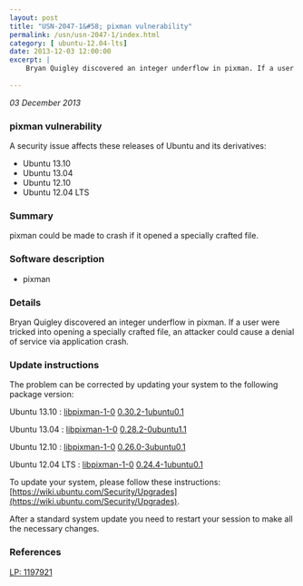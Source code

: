 ```yaml
---
layout: post
title: "USN-2047-1&#58; pixman vulnerability"
permalink: /usn/usn-2047-1/index.html
category: [ ubuntu-12.04-lts]
date: 2013-12-03 12:00:00
excerpt: |
    Bryan Quigley discovered an integer underflow in pixman. If a user were tricked into opening a specially crafted file, an attacker could cause a denial of service via application crash. 
    
--- 
```

 
 

*03 December 2013*

### pixman vulnerability

A security issue affects these releases of Ubuntu and its derivatives:

* Ubuntu 13.10
* Ubuntu 13.04
* Ubuntu 12.10
* Ubuntu 12.04 LTS

### Summary

pixman could be made to crash if it opened a specially crafted file. 

### Software description

* pixman 

### Details

Bryan Quigley discovered an integer underflow in pixman. If a user were tricked into opening a specially crafted file, an attacker could cause a denial of service via application crash. 

### Update instructions

The problem can be corrected by updating your system to the following package version:

Ubuntu 13.10
 : [libpixman-1-0](https://launchpad.net/ubuntu/+source/pixman) <span> [0.30.2-1ubuntu0.1](https://launchpad.net/ubuntu/+source/pixman/0.30.2-1ubuntu0.1) </span> 

Ubuntu 13.04
 : [libpixman-1-0](https://launchpad.net/ubuntu/+source/pixman) <span> [0.28.2-0ubuntu1.1](https://launchpad.net/ubuntu/+source/pixman/0.28.2-0ubuntu1.1) </span> 

Ubuntu 12.10
 : [libpixman-1-0](https://launchpad.net/ubuntu/+source/pixman) <span> [0.26.0-3ubuntu0.1](https://launchpad.net/ubuntu/+source/pixman/0.26.0-3ubuntu0.1) </span> 

Ubuntu 12.04 LTS
 : [libpixman-1-0](https://launchpad.net/ubuntu/+source/pixman) <span> [0.24.4-1ubuntu0.1](https://launchpad.net/ubuntu/+source/pixman/0.24.4-1ubuntu0.1) </span> 

To update your system, please follow these instructions: [https://wiki.ubuntu.com/Security/Upgrades](https://wiki.ubuntu.com/Security/Upgrades).

After a standard system update you need to restart your session to make all the necessary changes. 

### References

 
 [LP: 1197921](https://launchpad.net/bugs/1197921)
 

